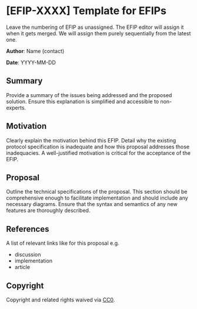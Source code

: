# [EFIP-XXXX] Template for EFIPs

Leave the numbering of EFIP as unassigned. The EFIP editor will assign it when it gets merged.
We will assign them purely sequentially from the latest one.

**Author**: Name (contact) 

**Date**: YYYY-MM-DD

## Summary

Provide a summary of the issues being addressed and the proposed solution. Ensure this explanation is simplified and accessible to non-experts.


## Motivation

Clearly explain the motivation behind this EFIP. Detail why the existing protocol specification is inadequate and how this proposal addresses those inadequacies. A well-justified motivation is critical for the acceptance of the EFIP.


## Proposal


Outline the technical specifications of the proposal. This section should be comprehensive enough to facilitate implementation and should include any necessary diagrams. Ensure that the syntax and semantics of any new features are thoroughly described.


## References

A list of relevant links like for this proposal e.g.
- discussion
- implementation
- article

## Copyright

Copyright and related rights waived via [CC0](https://creativecommons.org/publicdomain/zero/1.0/).

